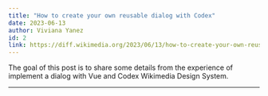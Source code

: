 ```yaml
---
title: "How to create your own reusable dialog with Codex"
date: 2023-06-13
author: Viviana Yanez
id: 2
link: https://diff.wikimedia.org/2023/06/13/how-to-create-your-own-reusable-dialog-with-codex/
---
```


The goal of this post is to share some details from the experience of implement a dialog with Vue and Codex Wikimedia Design System.

---
